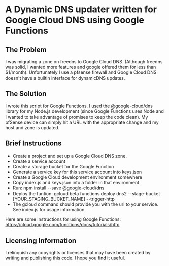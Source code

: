# A Dynamic DNS updater written for Google Cloud DNS using Google Functions

## The Problem
I was migrating a zone on freedns to Google Cloud DNS.  (Although freedns was solid, I wanted more features and google offered them for less than $1/month).  Unfortunately I use a pfsense firewall and Google Cloud DNS doesn't have a builtin interface for dynamicDNS updates.

## The Solution
I wrote this script for Google Functions.  I used the @google-cloud/dns library for my Node.js development (since Google Functions uses Node and I wanted to take advantage of promises to keep the code clean).  My pfSense device can simply hit a URL with the appropriate change and my host and zone is updated.

## Brief Instructions
* Create a project and set up a Google Cloud DNS zone.
* Create a service account
* Create a storage bucket for the Google Function
* Generate a service key for this service account into keys.json
* Create a Google Cloud development environment somewhere
* Copy index.js and keys.json into a folder in that environment
* Run: npm install --save @google-cloud/dns
* Deploy the funtion: gcloud beta functions deploy dns2 --stage-bucket [YOUR_STAGING_BUCKET_NAME] --trigger-http
* The gcloud command should provide you with the url to your service.  See index.js for usage information.

Here are some instructions for using Google Functions: https://cloud.google.com/functions/docs/tutorials/http

## Licensing Information
I relinquish any copyrights or licenses that may have been created by writing and publishing this code.  I hope you find it useful.
